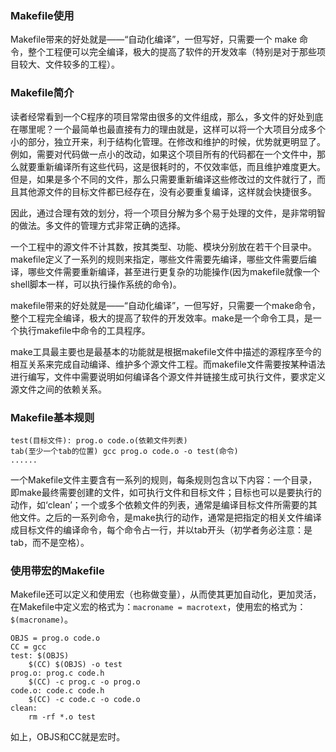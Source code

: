 ### Makefile使用

Makefile带来的好处就是——“自动化编译”，一但写好，只需要一个 make 命令，整个工程便可以完全编译，极大的提高了软件的开发效率（特别是对于那些项目较大、文件较多的工程）。

### Makefile简介

读者经常看到一个C程序的项目常常由很多的文件组成，那么，多文件的好处到底在哪里呢？一个最简单也最直接有力的理由就是，这样可以将一个大项目分成多个小的部分，独立开来，利于结构化管理。在修改和维护的时候，优势就更明显了。例如，需要对代码做一点小的改动，如果这个项目所有的代码都在一个文件中，那么就要重新编译所有这些代码，这是很耗时的，不仅效率低，而且维护难度更大。但是，如果是多个不同的文件，那么只需要重新编译这些修改过的文件就行了，而且其他源文件的目标文件都已经存在，没有必要重复编译，这样就会快捷很多。

因此，通过合理有效的划分，将一个项目分解为多个易于处理的文件，是非常明智的做法。多文件的管理方式非常正确的选择。

一个工程中的源文件不计其数，按其类型、功能、模块分别放在若干个目录中。makefile定义了一系列的规则来指定，哪些文件需要先编译，哪些文件需要后编译，哪些文件需要重新编译，甚至进行更复杂的功能操作(因为makefile就像一个shell脚本一样，可以执行操作系统的命令)。

makefile带来的好处就是——“自动化编译”，一但写好，只需要一个make命令，整个工程完全编译，极大的提高了软件的开发效率。make是一个命令工具，是一个执行makefile中命令的工具程序。

make工具最主要也是最基本的功能就是根据makefile文件中描述的源程序至今的相互关系来完成自动编译、维护多个源文件工程。而makefile文件需要按某种语法进行编写，文件中需要说明如何编译各个源文件并链接生成可执行文件，要求定义源文件之间的依赖关系。


### Makefile基本规则

```
test(目标文件): prog.o code.o(依赖文件列表)
tab(至少一个tab的位置) gcc prog.o code.o -o test(命令)
......
```

一个Makefile文件主要含有一系列的规则，每条规则包含以下内容：一个目录，即make最终需要创建的文件，如可执行文件和目标文件；目标也可以是要执行的动作，如‘clean’；一个或多个依赖文件的列表，通常是编译目标文件所需要的其他文件。之后的一系列命令，是make执行的动作，通常是把指定的相关文件编译成目标文件的编译命令，每个命令占一行，并以tab开头（初学者务必注意：是tab，而不是空格）。


### 使用带宏的Makefile

Makefile还可以定义和使用宏（也称做变量），从而使其更加自动化，更加灵活，在Makefile中定义宏的格式为：`macroname = macrotext`，使用宏的格式为：`$(macroname)`。

```
OBJS = prog.o code.o
CC = gcc
test: $(OBJS)
	$(CC) $(OBJS) -o test
prog.o: prog.c code.h
	$(CC) -c prog.c -o prog.o
code.o: code.c code.h
	$(CC) -c code.c -o code.o
clean:
	rm -rf *.o test
```

如上，OBJS和CC就是宏时。
